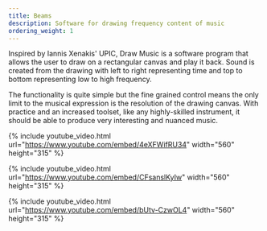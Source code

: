 ```yaml
---
title: Beams
description: Software for drawing frequency content of music
ordering_weight: 1
---
```


Inspired by Iannis Xenakis' UPIC, Draw Music is a software program that allows the user to draw on a rectangular canvas and play it back. Sound is created from the drawing with left to right representing time and top to bottom representing low to high frequency. 

The functionality is quite simple but the fine grained control means the only limit to the musical expression is the resolution of the drawing canvas. With practice and an increased toolset, like any highly-skilled instrument, it should be able to produce very interesting and nuanced music.

{% include youtube_video.html url="https://www.youtube.com/embed/4eXFWifRU34" width="560" height="315" %}


{% include youtube_video.html url="https://www.youtube.com/embed/CFsanslKyIw" width="560" height="315" %}


{% include youtube_video.html url="https://www.youtube.com/embed/bUtv-CzwOL4" width="560" height="315" %}
